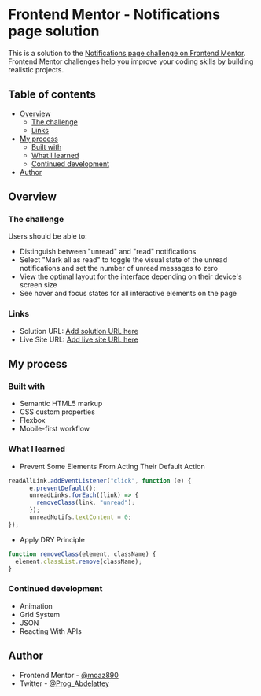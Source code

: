 # Frontend Mentor - Notifications page solution

This is a solution to the [Notifications page challenge on Frontend Mentor](https://www.frontendmentor.io/challenges/notifications-page-DqK5QAmKbC). Frontend Mentor challenges help you improve your coding skills by building realistic projects. 

## Table of contents

- [Overview](#overview)
  - [The challenge](#the-challenge)
  - [Links](#links)
- [My process](#my-process)
  - [Built with](#built-with)
  - [What I learned](#what-i-learned)
  - [Continued development](#continued-development)
- [Author](#author)


## Overview

### The challenge

Users should be able to:

- Distinguish between "unread" and "read" notifications
- Select "Mark all as read" to toggle the visual state of the unread notifications and set the number of unread messages to zero
- View the optimal layout for the interface depending on their device's screen size
- See hover and focus states for all interactive elements on the page

### Links

- Solution URL: [Add solution URL here](https://github.com/moaz890/notification-page)
- Live Site URL: [Add live site URL here]()

## My process

### Built with

- Semantic HTML5 markup
- CSS custom properties
- Flexbox
- Mobile-first workflow

### What I learned

- Prevent Some Elements From Acting Their Default Action 

```js
readAllLink.addEventListener("click", function (e) {
      e.preventDefault();
      unreadLinks.forEach((link) => {
        removeClass(link, "unread");
      });
      unreadNotifs.textContent = 0;
});
```
- Apply DRY Principle

```js
function removeClass(element, className) {
  element.classList.remove(className);
}
```

### Continued development

- Animation 
- Grid System
- JSON
- Reacting With APIs

## Author

- Frontend Mentor - [@moaz890](https://www.frontendmentor.io/profile/moaz890)
- Twitter - [@Prog_Abdelattey](https://www.twitter.com/Prog_Abdelattey)


